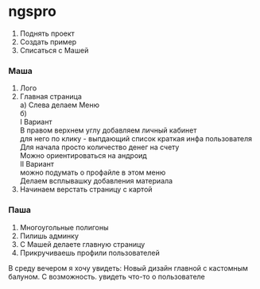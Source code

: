 # ngspro

1. Поднять проект
2. Создать пример
3. Списаться с Машей

### Маша
1. Лого
2. Главная страница <br>
а) Слева делаем Меню<br>
б)<br>
I Вариант<br>
В правом верхнем углу добавляем личный кабинет<br>
для него по клику - выпдающий список краткая инфа пользователя<br>
Для начала просто количество денег на счету<br>
Можно ориентироваться на андроид<br>
II Вариант<br>
можно подумать о профайле в этом меню<br>
Делаем всплывашку добавления материала<br>
3. Начинаем верстать страницу с картой<br>

### Паша
1. Многоугольные полигоны
2. Пилишь админку
3. С Машей делаете главную страницу
4. Прикручиваешь профили пользователей

В среду вечером я хочу увидеть:
Новый дизайн главной с кастомным балуном. С возможность. увидеть что-то о пользователе
